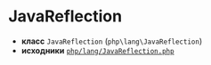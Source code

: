 # JavaReflection

- **класс** `JavaReflection` (`php\lang\JavaReflection`)
- **исходники** [`php/lang/JavaReflection.php`](./src/main/resources/JPHP-INF/sdk/php/lang/JavaReflection.php)

